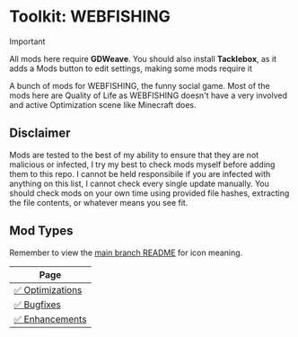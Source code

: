 # Toolkit: WEBFISHING
> [!IMPORTANT]  
> All mods here require **GDWeave**. You should also install **Tacklebox**, as it adds a Mods button to edit settings, making some mods require it

A bunch of mods for WEBFISHING, the funny social game. Most of the mods here are Quality of Life as WEBFISHING doesn't have a very involved and active Optimization scene like Minecraft does.

## Disclaimer
Mods are tested to the best of my ability to ensure that they are not malicious or infected, I try my best to check mods myself before adding them to this repo. I cannot be held responsibile if you are infected with anything on this list, I cannot check every single update manually. You should check mods on your own time using provided file hashes, extracting the file contents, or whatever means you see fit.  

## Mod Types
Remember to view the [main branch README](../README.md) for icon meaning.

| Page |
| --- |
| [✅ Optimizations](mods/optimization.md) |
| [✅ Bugfixes](mods/fixes.md) | 
| [✅ Enhancements](mods/enhancements.md) | 